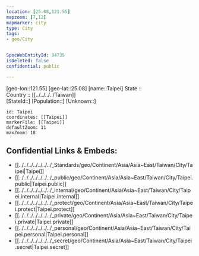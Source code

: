 ```yaml
---
location: [25.08,121.55] 
mapzoom: [7,12] 
mapmarker: city 
type: City
tags:
- geo/City


SpocWebEntityId: 34735
isDeleted: false
confidential: public

---
```

[geo-lon::121.55] 
[geo-lat::25.08] 
[name::Taipei] 
State ::  
Country :: [[../../../../Taiwan]]  
[StateId::] 
[Population::] 
[Unknown::] 


```leaflet
id: Taipei
coordinates: [[Taipei]] 
markerFile: [[Taipei]] 
defaultZoom: 11 
maxZoom: 18
```


## Confidential Links & Embeds: 
- [[../../../../../../../_Standards/geo/Continent/Asia/Asia~East/Taiwan/City/Taipei|Taipei]] 
- [[../../../../../../../_public/geo/Continent/Asia/Asia~East/Taiwan/City/Taipei.public|Taipei.public]] 
- [[../../../../../../../_internal/geo/Continent/Asia/Asia~East/Taiwan/City/Taipei.internal|Taipei.internal]] 
- [[../../../../../../../_protect/geo/Continent/Asia/Asia~East/Taiwan/City/Taipei.protect|Taipei.protect]] 
- [[../../../../../../../_private/geo/Continent/Asia/Asia~East/Taiwan/City/Taipei.private|Taipei.private]] 
- [[../../../../../../../_personal/geo/Continent/Asia/Asia~East/Taiwan/City/Taipei.personal|Taipei.personal]] 
- [[../../../../../../../_secret/geo/Continent/Asia/Asia~East/Taiwan/City/Taipei.secret|Taipei.secret]] 
